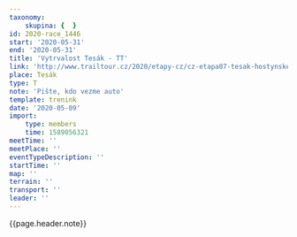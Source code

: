 ```yaml
---
taxonomy:
    skupina: {  }
id: 2020-race_1446
start: '2020-05-31'
end: '2020-05-31'
title: 'Vytrvalost Tesák - TT'
link: 'http://www.trailtour.cz/2020/etapy-cz/cz-etapa07-tesak-hostynske-vrchy/'
place: Tesák
type: T
note: 'Pište, kdo vezme auto'
template: trenink
date: '2020-05-09'
import:
    type: members
    time: 1589056321
meetTime: ''
meetPlace: ''
eventTypeDescription: ''
startTime: ''
map: ''
terrain: ''
transport: ''
leader: ''
---
```

{{page.header.note}}
